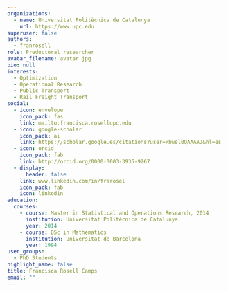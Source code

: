 ```yaml
---
organizations:
  - name: Universitat Politècnica de Catalunya
    url: https://www.upc.edu
superuser: false
authors:
  - franrosell
role: Predoctoral researcher
avatar_filename: avatar.jpg
bio: null
interests:
  - Optimization
  - Operational Research
  - Public Transport
  - Rail Freight Transport
social:
  - icon: envelope
    icon_pack: fas
    link: mailto:francisca.rosellupc.edu
  - icon: google-scholar
    icon_pack: ai
    link: https://scholar.google.es/citations?user=Pbwsl0QAAAAJ&hl=es
  - icon: orcid
    icon_pack: fab
    link: http://orcid.org/0000-0003-3935-9267
  - display:
      header: false
    link: www.linkedin.com/in/frarosel
    icon_pack: fab
    icon: linkedin
education:
  courses:
    - course: Master in Statistical and Operations Research, 2014
      institution: Universitat Politècnica de Catalunya
      year: 2014
    - course: BSc in Mathematics
      institution: Universitat de Barcelona
      year: 1994
user_groups:
  - PhD Students
highlight_name: false
title: Francisca Rosell Camps
email: ""
---
```

